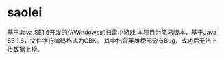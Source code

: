 # saolei
基于Java SE1.6开发的仿Windows的扫雷小游戏
本项目为简易版本，基于Java SE 1.6，文件字符编码格式为GBK。
其中扫雷英雄榜部分有Bug，成功后无法上传数据上榜。
